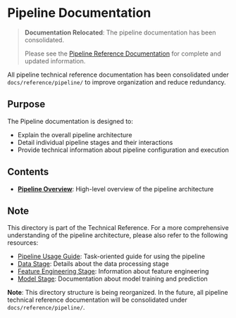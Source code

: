 # Pipeline Documentation

> **Documentation Relocated**: The pipeline documentation has been consolidated.
> 
> Please see the [Pipeline Reference Documentation](../reference/pipeline/overview.md) for complete and updated information.

All pipeline technical reference documentation has been consolidated under `docs/reference/pipeline/` to improve organization and reduce redundancy.

## Purpose

The Pipeline documentation is designed to:
- Explain the overall pipeline architecture
- Detail individual pipeline stages and their interactions
- Provide technical information about pipeline configuration and execution

## Contents

- **[Pipeline Overview](overview.md)**: High-level overview of the pipeline architecture

## Note

This directory is part of the Technical Reference. For a more comprehensive understanding of the pipeline architecture, please also refer to the following resources:

- [Pipeline Usage Guide](../user_guide/pipeline_usage.md): Task-oriented guide for using the pipeline
- [Data Stage](../reference/pipeline/data_stage.md): Details about the data processing stage
- [Feature Engineering Stage](../reference/pipeline/feature_stage.md): Information about feature engineering
- [Model Stage](../reference/pipeline/model_stage.md): Documentation about model training and prediction

**Note**: This directory structure is being reorganized. In the future, all pipeline technical reference documentation will be consolidated under `docs/reference/pipeline/`. 